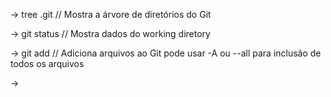 -> tree .git // Mostra a árvore de diretórios do Git

-> git status // Mostra dados do working diretory

-> git add // Adiciona arquivos ao Git pode usar -A ou --all para inclusão de todos os arquivos

-> 